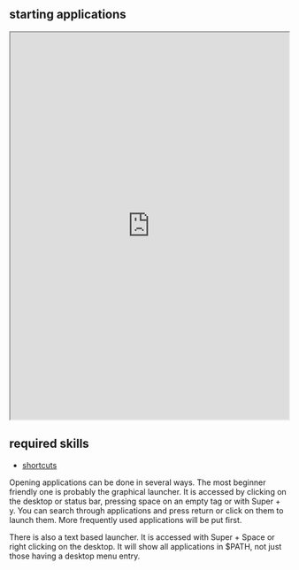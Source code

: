## starting applications   

<div align="center">
    <iframe width="100%" height="700px" src="https://www.youtube.com/embed/xoWu084ywhw" frameborder="10" allow="accelerometer; autoplay; encrypted-media; gyroscope; picture-in-picture" allowfullscreen></iframe>
</div>

## required skills

<ul class="actions">
    <li><a href="https://instantos.github.io/instantos.github.io/youtube/shortcuts" class="button special icon fa-youtube">shortcuts</a></li>
</ul>

Opening applications can be done in several ways. 
The most beginner friendly one is probably the graphical launcher. 
It is accessed by clicking on the desktop or status bar, pressing space on an empty tag or with Super + y. 
You can search through applications and press return or click on them to launch them. More frequently used applications will be put first.

There is also a text based launcher. It is accessed with Super + Space or right clicking on the desktop. 
It will show all applications in $PATH, not just those having a desktop menu entry. 
